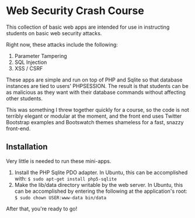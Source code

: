 Web Security Crash Course
====================

This collection of basic web apps are intended for use in instructing students on basic web security attacks.

Right now, these attacks include the following:

1. Parameter Tampering
2. SQL Injection
3. XSS / CSRF

These apps are simple and run on top of PHP and Sqlite so that database instances are tied to users' PHPSESSION. The result is that students can be as malicious as they want with their database commands without affecting other students.

This was something I threw together quickly for a course, so the code is not terribly elegant or modular at the moment, and the front end uses Twitter Bootstrap examples and Bootswatch themes shameless for a fast, snazzy front-end.

## Installation

Very little is needed to run these mini-apps.

1. Install the PHP Sqlite PDO adapter. In Ubuntu, this can be accomplished with: ```$ sudo apt-get install php5-sqlite```
2. Make the lib/data directory writable by the web server. In Ubuntu, this can be accomplished by entering the following at the application's root: ```$ sudo chown USER:www-data bin/data```

After that, you're ready to go!
